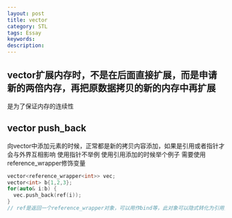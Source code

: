 ```yaml
---
layout: post
title: vector
category: STL
tags: Essay
keywords: 
description: 
---
```


## vector扩展内存时，不是在后面直接扩展，而是申请新的两倍内存，再把原数据拷贝的新的内存中再扩展
是为了保证内存的连续性

## vector push_back
向vector中添加元素的时候，正常都是新的拷贝内容添加，如果是引用或者指针才会与外界互相影响
使用指针不举例
使用引用添加的时候举个例子
需要使用reference_wrapper修饰变量
```cpp
vector<reference_wrapper<int>> vec;
vector<int> b{1,2,3};
for(auto& i:b) {
  vec.push_back(ref(i));
}
// ref是返回一个reference_wrapper对象，可以用作bind等，此对象可以隐式转化为引用类型
```
